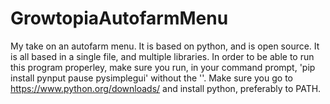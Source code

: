 # GrowtopiaAutofarmMenu
My take on an autofarm menu. It is based on python, and is open source. It is all based in a single file, and multiple libraries.
In order to be able to run this program properley, make sure you run, in your command prompt,
'pip install pynput pause pysimplegui' without the ''.
Make sure you go to https://www.python.org/downloads/ and install python, preferably to PATH.
